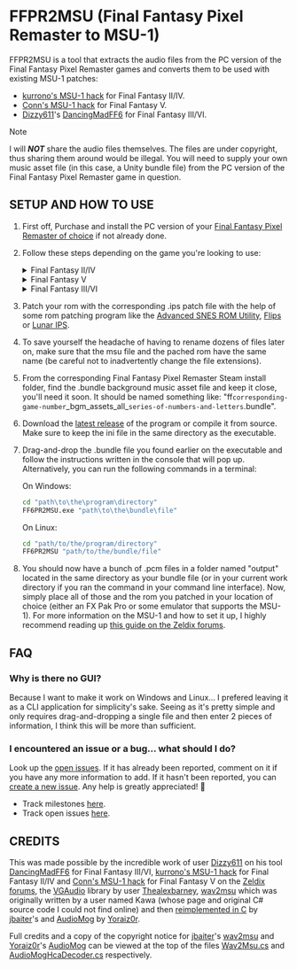# FFPR2MSU (Final Fantasy Pixel Remaster to MSU-1)

FFPR2MSU is a tool that extracts the audio files from the PC version of the Final Fantasy Pixel Remaster games and converts them to be used with existing MSU-1 patches:

- [kurrono's MSU-1 hack](https://www.zeldix.net/t1952-final-fantasy-iv-j-final-fantasy-ii-us) for Final Fantasy II/IV.
- [Conn's MSU-1 hack](https://www.zeldix.net/t2070-final-fantasy-v) for Final Fantasy V.
- [Dizzy611](../../../../Dizzy611)'s [DancingMadFF6](../../../../Dizzy611/DancingMadFF6) for Final Fantasy III/VI.

> [!NOTE]
> I will ___NOT___ share the audio files themselves. The files are under copyright, thus sharing them around would be illegal. You will need to supply your own music asset file (in this case, a Unity bundle file) from the PC version of the Final Fantasy Pixel Remaster game in question.

## SETUP AND HOW TO USE

1. First off, Purchase and install the PC version of your [Final Fantasy Pixel Remaster of choice](https://store.steampowered.com/bundle/21478/FINAL_FANTASY_IVI_Bundle/) if not already done.
2. Follow these steps depending on the game you're looking to use:
   <details>
   <summary>Final Fantasy II/IV</summary>

     1. Download the [files for the MSU-1 hack](http://bszelda.zeldalegends.net/stuff/Con/ff2j_msu1.zip). ([Here](https://www.zeldix.net/t1952-final-fantasy-iv-j-final-fantasy-ii-us) is the link to the page on the Zeldix forums if the other link is broken)
     2. Extract the archive.
     3. Retrieve the .ips and .msu files.

   </details>

   <details>
   <summary>Final Fantasy V</summary>

     1. Download the [files for the MSU-1 hack](https://drive.google.com/open?id=1o2XQfHcLWnFp6c8KJsa6HOKgLL51tQO5). ([Here](https://www.zeldix.net/t2070-final-fantasy-v) is the link to the page on the Zeldix forums if the other link is broken)
     2. Extract the archive.
     3. Retrieve the .ips and .msu files.

   </details>

   <details>
   <summary>Final Fantasy III/VI</summary>

     1. From user's [Dizzy611](../../../../Dizzy611)'s [DancingMadFF6](../../../../Dizzy611/DancingMadFF6) repository here on Github, download the [.ips file](../../../../Dizzy611/DancingMadFF6/tree/master/patch/ff3msu.ips) and the [.msu file](../../../../Dizzy611/DancingMadFF6/tree/master/patch/ff3msu.msu). If the links are broken, at the time of writing this, they are located in the ["patch" folder on the master branch](../../../../Dizzy611/DancingMadFF6/tree/master/patch).

   </details>
3. Patch your rom with the corresponding .ips patch file with the help of some rom patching program like the [Advanced SNES ROM Utility](https://www.romhacking.net/utilities/1638/), [Flips](https://www.romhacking.net/utilities/1040/) or [Lunar IPS](https://www.romhacking.net/utilities/240/).
4. To save yourself the headache of having to rename dozens of files later on, make sure that the msu file and the pached rom have the same name (be careful not to inadvertently change the file extensions).
5. From the corresponding Final Fantasy Pixel Remaster Steam install folder, find the .bundle background music asset file and keep it close, you'll need it soon. It should be named something like: "ff`corresponding-game-number`\_bgm\_assets_all\_`series-of-numbers-and-letters`.bundle".
6. Download the [latest release](releases/latest) of the program or compile it from source. Make sure to keep the ini file in the same directory as the executable.
7. Drag-and-drop the .bundle file you found earlier on the executable and follow the instructions written in the console that will pop up. Alternatively, you can run the following commands in a terminal:

   On Windows:

   ```bat
   cd "path\to\the\program\directory"
   FF6PR2MSU.exe "path\to\the\bundle\file"
   ```

   On Linux:

   ```bash
   cd "path/to/the/program/directory"
   FF6PR2MSU "path/to/the/bundle/file"
   ```

8. You should now have a bunch of .pcm files in a folder named "output" located in the same directory as your bundle file (or in your current work directory if you ran the command in your command line interface). Now, simply place all of those and the rom you patched in your location of choice (either an FX Pak Pro or some emulator that supports the MSU-1). For more information on the MSU-1 and how to set it up, I highly recommend reading up [this guide on the Zeldix forums](https://www.zeldix.net/t1607-msu1-getting-started-guide).

## FAQ

### Why is there no GUI?

Because I want to make it work on Windows and Linux... I prefered leaving it as a CLI application for simplicity's sake. Seeing as it's pretty simple and only requires drag-and-dropping a single file and then enter 2 pieces of information, I think this will be more than sufficient.

### I encountered an issue or a bug... what should I do?

Look up the [open issues](../../issues). If it has already been reported, comment on it if you have any more information to add. If it hasn't been reported, you can [create a new issue](../../issues/new). Any help is greatly appreciated! :slightly_smiling_face:

- Track milestones [here](../../milestones?state=open).
- Track open issues [here](../../issues?q=is%3Aissue+is%3Aopen).

## CREDITS

This was made possible by the incredible work of user [Dizzy611](../../../../Dizzy611) on his tool [DancingMadFF6](../../../../Dizzy611/DancingMadFF6) for Final Fantasy III/VI, [kurrono's MSU-1 hack](https://www.zeldix.net/t1952-final-fantasy-iv-j-final-fantasy-ii-us) for Final Fantasy II/IV and [Conn's MSU-1 hack](https://www.zeldix.net/t2070-final-fantasy-v) for Final Fantasy V on the [Zeldix forums](https://www.zeldix.net/), the [VGAudio](../../../../Thealexbarney/VGAudio) library by user [Thealexbarney](../../../../Thealexbarney), [wav2msu](../../../../jbaiter/wav2msu) which was originally written by a user named Kawa (whose page and original C# source code I could not find online) and then [reimplemented in C](../../../../jbaiter/wav2msu) by [jbaiter](../../../../jbaiter)'s and [AudioMog](../../../../Yoraiz0r/AudioMog) by [Yoraiz0r](../../../../Yoraiz0r).

Full credits and a copy of the copyright notice for [jbaiter](../../../../jbaiter)'s [wav2msu](../../../../jbaiter/wav2msu) and [Yoraiz0r](../../../../Yoraiz0r)'s [AudioMog](../../../../Yoraiz0r/AudioMog) can be viewed at the top of the files [Wav2Msu.cs](FF6PR2MSU/Wav2Msu.cs) and [AudioMogHcaDecoder.cs](FF6PR2MSU/AudioMogHcaDecoder.cs) respectively.
